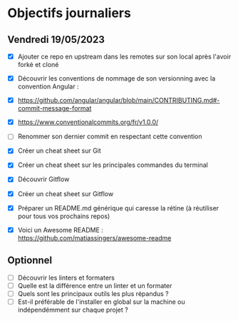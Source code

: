 # Objectifs journaliers

## Vendredi 19/05/2023

* [x] Ajouter ce repo en upstream dans les remotes sur son local après l'avoir forké et cloné
* [x] Découvrir les conventions de nommage de son versionning avec la convention Angular : 
* [x] https://github.com/angular/angular/blob/main/CONTRIBUTING.md#-commit-message-format
* [x] https://www.conventionalcommits.org/fr/v1.0.0/
* [ ] Renommer son dernier commit en respectant cette convention
* [x] Créer un cheat sheet sur Git
* [x] Créer un cheat sheet sur les principales commandes du terminal
* [x] Découvrir Gitflow
* [x] Créer un cheat sheet sur Gitflow
* [x] Préparer un README.md générique qui caresse la rétine (à réutiliser pour tous vos prochains repos) 
* [x] Voici un Awesome README : https://github.com/matiassingers/awesome-readme


## Optionnel

* [ ] Découvrir les linters et formaters
* [ ] Quelle est la différence entre un linter et un formater
* [ ] Quels sont les principaux outils les plus répandus ? 
* [ ] Est-il préférable de l'installer en global sur la machine ou indépendémment sur chaque projet ?